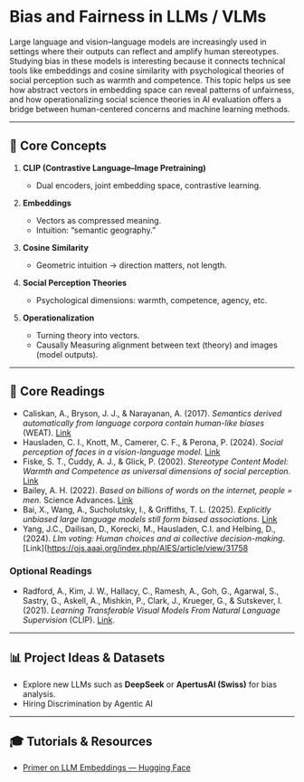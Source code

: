 # Bias and Fairness in LLMs / VLMs

Large language and vision–language models are increasingly used in settings where their outputs can reflect and amplify human stereotypes. Studying bias in these models is interesting because it connects technical tools like embeddings and cosine similarity with psychological theories of social perception such as warmth and competence. This topic helps us see how abstract vectors in embedding space can reveal patterns of unfairness, and how operationalizing social science theories in AI evaluation offers a bridge between human-centered concerns and machine learning methods.


---

## 🔑 Core Concepts

1. **CLIP (Contrastive Language–Image Pretraining)**
   - Dual encoders, joint embedding space, contrastive learning.

2. **Embeddings**
   - Vectors as compressed meaning.
   - Intuition: “semantic geography.”

3. **Cosine Similarity**
   - Geometric intuition → direction matters, not length.

4. **Social Perception Theories**
   - Psychological dimensions: warmth, competence, agency, etc.

5. **Operationalization**
   - Turning theory into vectors.
   - Causally Measuring alignment between text (theory) and images (model outputs).

---

## 📖 Core Readings

- Caliskan, A., Bryson, J. J., & Narayanan, A. (2017). *Semantics derived automatically from language corpora contain human-like biases* (WEAT). [Link](https://www.science.org/doi/pdf/10.1126/science.aal4230)
- Hausladen, C. I., Knott, M., Camerer, C. F., & Perona, P. (2024). *Social perception of faces in a vision-language model.*  [Link](https://dl.acm.org/doi/pdf/10.1145/3715275.3732041)
- Fiske, S. T., Cuddy, A. J., & Glick, P. (2002). *Stereotype Content Model: Warmth and Competence as universal dimensions of social perception.*  [Link](https://d1wqtxts1xzle7.cloudfront.net/49013872/Warmth_and_Competence_as_Universal_Dimen20160921-3310-1lvtfe0-libre.pdf?1474469807=&response-content-disposition=inline%3B+filename%3DWarmth_and_Competence_as_Universal_Dimen.pdf&Expires=1758630848&Signature=J0~E420wGbv20fSrXaTC6wK7YDSj0jAeACA-ORvHlCNLodr98qOxCrXoOZhikOjGduTj-DRhYUVYqVHJ0cGK~3dVIiMEKlcj~f8fcGKx0s0Nt6GH5afywe-eZs8o~zHhwO4XlwO74UC0ckdwP2dGUj75A7DigQLDZm5my-U8YGba~h-k20BkhdVzZa0kKq9UcpkOGCXcqDqNDoLNEDex1soxu-5dcMJPmfTtGsbqrmlgGUMxScFhsbOmzqfa2v9OdxfQIuV5fg9UYXetyaNhcY-Il6VexdXxmXKhXrfSkJYyVxlZ0MeilZtF4Ar66dfeSUvQQuFCGYP5NiNI85Sw-A__&Key-Pair-Id=APKAJLOHF5GGSLRBV4ZA)
- Bailey, A. H. (2022). *Based on billions of words on the internet, people = men.* Science Advances. [Link](https://www.science.org/doi/full/10.1126/sciadv.abm2463)  
- Bai, X., Wang, A., Sucholutsky, I., & Griffiths, T. L. (2025). *Explicitly unbiased large language models still form biased associations.* [Link](https://doi.org/10.1073/pnas.2416228122)
- Yang, J.C., Dailisan, D., Korecki, M., Hausladen, C.I. and Helbing, D., (2024). *Llm voting: Human choices and ai collective decision-making*. [Link](https://ojs.aaai.org/index.php/AIES/article/view/31758

### Optional Readings
- Radford, A., Kim, J. W., Hallacy, C., Ramesh, A., Goh, G., Agarwal, S., Sastry, G., Askell, A., Mishkin, P., Clark, J., Krueger, G., & Sutskever, I. (2021). *Learning Transferable Visual Models From Natural Language Supervision* (CLIP). [Link](https://arxiv.org/abs/2103.00020). 
---

## 📊 Project Ideas & Datasets

- Explore new LLMs such as **DeepSeek** or **ApertusAI (Swiss)** for bias analysis.
- Hiring Discrimination by Agentic AI  

---

## 🎓 Tutorials & Resources

- [Primer on LLM Embeddings — Hugging Face](https://huggingface.co/spaces/hesamation/primer-llm-embedding?section=what_are_embeddings)  

